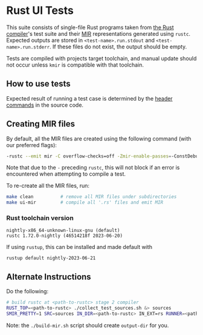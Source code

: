 # Rust UI Tests

This suite consists of single-file Rust programs taken from [the Rust compiler](https://github.com/rust-lang/rust/tree/master/tests/ui)'s test suite and their [MIR](https://github.com/rust-lang/rfcs/blob/master/text/1211-mir.md) representations generated using `rustc`. Expected outputs are stored in `<test-name>.run.stdout` and `<test-name>.run.stderr`. If these files do not exist, the output should be empty.

Tests are compiled with projects target toolchain, and manual update should not occur unless `kmir` is compatible with that toolchain.

## How to use tests

Expected result of running a test case is determined by the [header commands](https://rustc-dev-guide.rust-lang.org/tests/ui.html#controlling-passfail-expectations) in the source code.

## Creating MIR files

By default, all the MIR files are created using the following command (with our preferred flags):

```sh
-rustc --emit mir -C overflow-checks=off -Zmir-enable-passes=-ConstDebugInfo,-PromoteTemps -o <output_file.mir> <input_file.rs>
```

Note that due to the `-` preceding `rustc`, this will not block if an error is encountered when attempting to compile a test.

To re-create all the MIR files, run:

```sh
make clean          # remove all MIR files under subdirectories
make ui-mir         # compile all '.rs' files and emit MIR
```

### Rust toolchain version

```
nightly-x86_64-unknown-linux-gnu (default)
rustc 1.72.0-nightly (46514218f 2023-06-20)
```

If using `rustup`, this can be installed and made default with
```
rustup default nightly-2023-06-21
```

## Alternate Instructions

Do the following:

```sh
# build rustc at <path-to-rustc> stage 2 compiler
RUST_TOP=<path-to-rustc> ./collect_test_sources.sh &> sources
SMIR_PRETTY=1 SRC=sources IN_DIR=<path-to-rustc> IN_EXT=rs RUNNER=<path-to-smir-pretty-run.sh> OUT_DIR=<absolute-path-to-output-dir> OUT_EXT=mir ./build_mir.sh &> build-mir-log
```

Note: the `./build-mir.sh` script should create `output-dir` for you.
